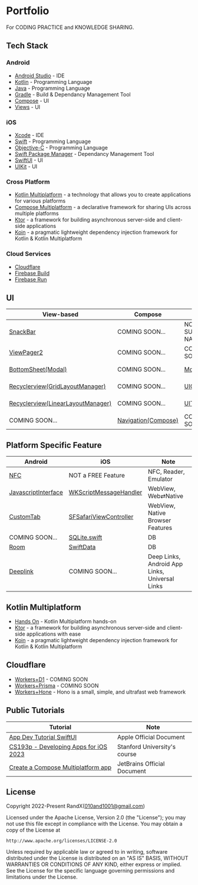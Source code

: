 # Portfolio

For CODING PRACTICE and KNOWLEDGE SHARING.

## Tech Stack

### Android

- [Android Studio](https://developer.android.com/studio) - IDE
- [Kotlin](https://kotlinlang.org/docs/getting-started.html) - Programming Language
- [Java](https://en.wikipedia.org/wiki/Java_(programming_language)) - Programming Language
- [Gradle](https://gradle.org/) - Build & Dependancy Management Tool
- [Compose](https://developer.android.com/jetpack/compose) - UI
- [Views](https://developer.android.com/develop/ui/views/layout/declaring-layout) - UI

### iOS

- [Xcode](https://developer.apple.com/xcode/resources/) - IDE
- [Swift](https://www.swift.org/about/) - Programming Language
- [Objective-C](https://en.wikipedia.org/wiki/Objective-C) - Programming Language
- [Swift Package Manager](https://github.com/swiftlang/swift-package-manager) - Dependancy Management Tool
- [SwiftUI](https://developer.apple.com/xcode/swiftui/) - UI
- [UIKit](https://developer.apple.com/documentation/uikit/) - UI

### Cross Platform

- [Kotlin Multiplatform](https://www.jetbrains.com/kotlin-multiplatform/) - a technology that allows you to create applications for various platforms
- [Compose Multiplatform](https://github.com/JetBrains/compose-multiplatform) - a declarative framework for sharing UIs across multiple platforms
- [Ktor](https://github.com/ktorio/ktor) - a framework for building asynchronous server-side and client-side applications
- [Koin](https://github.com/InsertKoinIO/koin) - a pragmatic lightweight dependency injection framework for Kotlin & Kotlin Multiplatform

### Cloud Services

- [Cloudflare](https://developers.cloudflare.com/products/)
- [Firebase Build](https://firebase.google.com/products-build)
- [Firebase Run](https://firebase.google.com/products-run)

## UI

| View-based                                                 | Compose                                            | UIKit                                     | SwiftUI                                 |
|------------------------------------------------------------|----------------------------------------------------|-------------------------------------------|-----------------------------------------|
| [SnackBar](/Android/SnackBar)                              | COMING SOON...                                     | NOT SUPPORTED NATIVELY                    | NOT SUPPORTED NATIVELY                  |
| [ViewPager2](/Android/ViewPager2)                          | COMING SOON...                                     | COMING SOON...                            | COMING SOON...                          |
| [BottomSheet(Modal)](/Android/BottomSheet)                 | COMING SOON...                                     | [Modal](/iOS/Modal)                       | COMING SOON...                          |
| [Recyclerview(GridLayoutManager)](/Android/RecyclerView)   | COMING SOON...                                     | [UICollectionView](/iOS/UICollectionView) | COMING SOON...                          |
| [Recyclerview(LinearLayoutManager)](/Android/RecyclerView) | COMING SOON...                                     | [UITableView](/iOS/UITableView)           | COMING SOON...                          |
| COMING SOON...                                             | [Navigation(Compose)](/Android/Navigation4Compose) | COMING SOON...                            | [NavigationStack](/iOS/NavigationStack) |

## Platform Specific Feature

| Android                                             | iOS                                                   | Note                                           |
|-----------------------------------------------------|-------------------------------------------------------|------------------------------------------------|
| [NFC](/Android/NFC)                                 | NOT a FREE Feature                                    | NFC, Reader, Emulator                          |
| [JavascriptInterface](/Android/JavascriptInterface) | [WKScriptMessageHandler](/iOS/WKScriptMessageHandler) | WebView, Web⇄Native                            |
| [CustomTab](/Android/CustomTab)                     | [SFSafariViewController](/iOS/SFSafariViewController) | WebView, Native Browser Features               |
| COMING SOON...                                      | [SQLite.swift](/iOS/SQLiteSwift)                      | DB                                             |
| [Room](/Android/Room)                               | [SwiftData](/iOS/SwiftD0ta)                           | DB                                             |
| [Deeplink](/Android/Deeplink)                       | COMING SOON...                                        | Deep Links, Android App Links, Universal Links |

## Kotlin Multiplatform

- [Hands On](/Kotlin-Multiplatform/Hands-On/) - Kotlin Multiplatform hands-on
- [Ktor](/Kotlin-Multiplatform/Ktor/) - a framework for building asynchronous server-side and client-side applications with ease
- [Koin](/Kotlin-Multiplatform/Koin/) - a pragmatic lightweight dependency injection framework for Kotlin & Kotlin Multiplatform

## Cloudflare

- [Workers+D1]() - COMING SOON
- [Workers+Prisma]() - COMING SOON
- [Workers+Hone](/Cloudflare/Workers-Hono/) - Hono is a small, simple, and ultrafast web framework

## Public Tutorials

| Tutorial                                                                      | Note                         |
|-------------------------------------------------------------------------------|------------------------------|
| [App Dev Tutorial SwiftUI](/Public-Tutorials/AppDevTutorialSwiftUI)           | Apple Official Document      |
| [CS193p - Developing Apps for iOS 2023](/Public-Tutorials/StanfordCS193p2023) | Stanford University's course |
| [Create a Compose Multiplatform app](/Public-Tutorials/KotlinMultiplatform)   | JetBrains Official Document  |

## License

Copyright 2022-Present RandX(<010and1001@gmail.com>)

Licensed under the Apache License, Version 2.0 (the "License");
you may not use this file except in compliance with the License.
You may obtain a copy of the License at

    http://www.apache.org/licenses/LICENSE-2.0

Unless required by applicable law or agreed to in writing, software
distributed under the License is distributed on an "AS IS" BASIS,
WITHOUT WARRANTIES OR CONDITIONS OF ANY KIND, either express or implied.
See the License for the specific language governing permissions and
limitations under the License.
